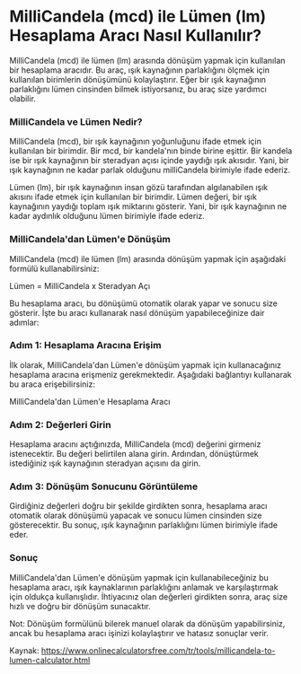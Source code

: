 MilliCandela (mcd) ile Lümen (lm) Hesaplama Aracı Nasıl Kullanılır?
===================================================================

MilliCandela (mcd) ile lümen (lm) arasında dönüşüm yapmak için kullanılan bir hesaplama aracıdır. Bu araç, ışık kaynağının parlaklığını ölçmek için kullanılan birimlerin dönüşümünü kolaylaştırır. Eğer bir ışık kaynağının parlaklığını lümen cinsinden bilmek istiyorsanız, bu araç size yardımcı olabilir.

### MilliCandela ve Lümen Nedir?

MilliCandela (mcd), bir ışık kaynağının yoğunluğunu ifade etmek için kullanılan bir birimdir. Bir mcd, bir kandela'nın binde birine eşittir. Bir kandela ise bir ışık kaynağının bir steradyan açısı içinde yaydığı ışık akısıdır. Yani, bir ışık kaynağının ne kadar parlak olduğunu milliCandela birimiyle ifade ederiz.

Lümen (lm), bir ışık kaynağının insan gözü tarafından algılanabilen ışık akısını ifade etmek için kullanılan bir birimdir. Lümen değeri, bir ışık kaynağının yaydığı toplam ışık miktarını gösterir. Yani, bir ışık kaynağının ne kadar aydınlık olduğunu lümen birimiyle ifade ederiz.

### MilliCandela'dan Lümen'e Dönüşüm

MilliCandela (mcd) ile lümen (lm) arasında dönüşüm yapmak için aşağıdaki formülü kullanabilirsiniz:

Lümen = MilliCandela x Steradyan Açı

Bu hesaplama aracı, bu dönüşümü otomatik olarak yapar ve sonucu size gösterir. İşte bu aracı kullanarak nasıl dönüşüm yapabileceğinize dair adımlar:

### Adım 1: Hesaplama Aracına Erişim

İlk olarak, MilliCandela'dan Lümen'e dönüşüm yapmak için kullanacağınız hesaplama aracına erişmeniz gerekmektedir. Aşağıdaki bağlantıyı kullanarak bu araca erişebilirsiniz:

MilliCandela'dan Lümen'e Hesaplama Aracı

### Adım 2: Değerleri Girin

Hesaplama aracını açtığınızda, MilliCandela (mcd) değerini girmeniz istenecektir. Bu değeri belirtilen alana girin. Ardından, dönüştürmek istediğiniz ışık kaynağının steradyan açısını da girin.

### Adım 3: Dönüşüm Sonucunu Görüntüleme

Girdiğiniz değerleri doğru bir şekilde girdikten sonra, hesaplama aracı otomatik olarak dönüşümü yapacak ve sonucu lümen cinsinden size gösterecektir. Bu sonuç, ışık kaynağının parlaklığını lümen birimiyle ifade eder.

### Sonuç

MilliCandela'dan Lümen'e dönüşüm yapmak için kullanabileceğiniz bu hesaplama aracı, ışık kaynaklarının parlaklığını anlamak ve karşılaştırmak için oldukça kullanışlıdır. İhtiyacınız olan değerleri girdikten sonra, araç size hızlı ve doğru bir dönüşüm sunacaktır.

Not: Dönüşüm formülünü bilerek manuel olarak da dönüşüm yapabilirsiniz, ancak bu hesaplama aracı işinizi kolaylaştırır ve hatasız sonuçlar verir.

Kaynak: <https://www.onlinecalculatorsfree.com/tr/tools/millicandela-to-lumen-calculator.html>